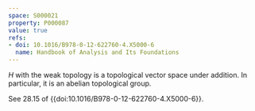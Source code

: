 ```yaml
---
space: S000021
property: P000087
value: true
refs:
- doi: 10.1016/B978-0-12-622760-4.X5000-6
  name: Handbook of Analysis and Its Foundations
---
```

$H$ with the weak topology is a topological vector space under
addition.  In particular, it is an abelian topological group.

See 28.15 of {{doi:10.1016/B978-0-12-622760-4.X5000-6}}.
